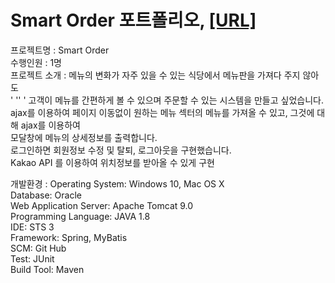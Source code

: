 # Smart Order 포트폴리오, [[URL]](http://211.200.100.168:9100/)

프로젝트명 : Smart Order  
수행인원 : 1명  
프로젝트 소개 : 메뉴의 변화가 자주 있을 수 있는 식당에서 메뉴판을 가져다 주지 않아도  
'&nbsp;''&nbsp;'            고객이 메뉴를 간편하게 볼 수 있으며 주문할 수 있는 시스템을 만들고 싶었습니다.  
            ajax를 이용하여 페이지 이동없이 원하는 메뉴 섹터의 메뉴를 가져올 수 있고, 그것에 대해 ajax를 이용하여  
            모달창에 메뉴의 상세정보를 출력합니다.  
            로그인하면 회원정보 수정 및 탈퇴, 로그아웃을 구현했습니다.  
            Kakao API 를 이용하여 위치정보를 받아올 수 있게 구현  
              
개발환경 :  Operating System: Windows 10, Mac OS X  
          Database: Oracle  
          Web Application Server: Apache Tomcat 9.0  
          Programming Language: JAVA 1.8  
          IDE: STS 3  
          Framework: Spring, MyBatis  
          SCM: Git Hub  
          Test: JUnit  
          Build Tool: Maven  
            
